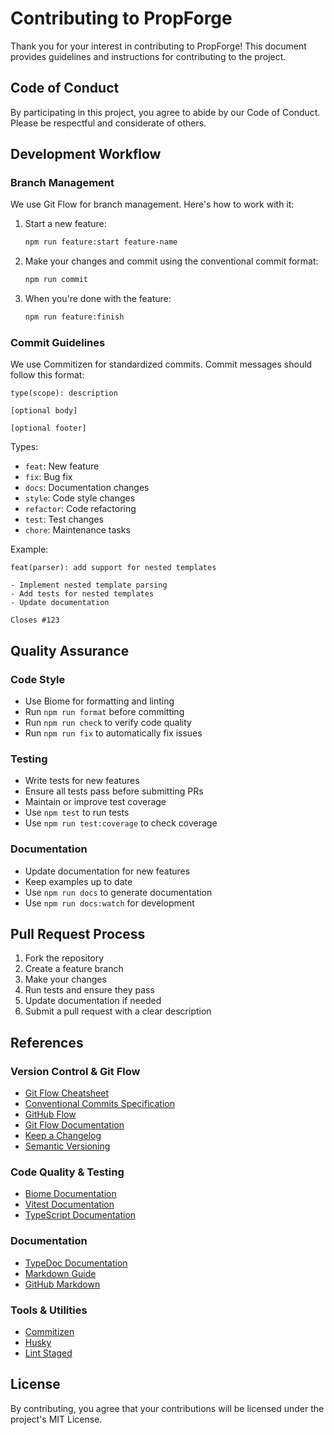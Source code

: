 # Contributing to PropForge

Thank you for your interest in contributing to PropForge! This document provides guidelines and instructions for contributing to the project.

## Code of Conduct

By participating in this project, you agree to abide by our Code of Conduct. Please be respectful and considerate of others.

## Development Workflow

### Branch Management

We use Git Flow for branch management. Here's how to work with it:

1. Start a new feature:
   ```bash
   npm run feature:start feature-name
   ```

2. Make your changes and commit using the conventional commit format:
   ```bash
   npm run commit
   ```

3. When you're done with the feature:
   ```bash
   npm run feature:finish
   ```

### Commit Guidelines

We use Commitizen for standardized commits. Commit messages should follow this format:

```
type(scope): description

[optional body]

[optional footer]
```

Types:
- `feat`: New feature
- `fix`: Bug fix
- `docs`: Documentation changes
- `style`: Code style changes
- `refactor`: Code refactoring
- `test`: Test changes
- `chore`: Maintenance tasks

Example:
```
feat(parser): add support for nested templates

- Implement nested template parsing
- Add tests for nested templates
- Update documentation

Closes #123
```

## Quality Assurance

### Code Style

- Use Biome for formatting and linting
- Run `npm run format` before committing
- Run `npm run check` to verify code quality
- Run `npm run fix` to automatically fix issues

### Testing

- Write tests for new features
- Ensure all tests pass before submitting PRs
- Maintain or improve test coverage
- Use `npm test` to run tests
- Use `npm run test:coverage` to check coverage

### Documentation

- Update documentation for new features
- Keep examples up to date
- Use `npm run docs` to generate documentation
- Use `npm run docs:watch` for development

## Pull Request Process

1. Fork the repository
2. Create a feature branch
3. Make your changes
4. Run tests and ensure they pass
5. Update documentation if needed
6. Submit a pull request with a clear description

## References

### Version Control & Git Flow
- [Git Flow Cheatsheet](https://danielkummer.github.io/git-flow-cheatsheet/)
- [Conventional Commits Specification](https://www.conventionalcommits.org/)
- [GitHub Flow](https://docs.github.com/en/get-started/quickstart/github-flow)
- [Git Flow Documentation](https://nvie.com/posts/a-successful-git-branching-model/)
- [Keep a Changelog](https://keepachangelog.com/en/1.0.0/)
- [Semantic Versioning](https://semver.org/spec/v2.0.0.html)

### Code Quality & Testing
- [Biome Documentation](https://biomejs.dev/)
- [Vitest Documentation](https://vitest.dev/)
- [TypeScript Documentation](https://www.typescriptlang.org/docs/)

### Documentation
- [TypeDoc Documentation](https://typedoc.org/)
- [Markdown Guide](https://www.markdownguide.org/)
- [GitHub Markdown](https://docs.github.com/en/get-started/writing-on-github/getting-started-with-writing-and-formatting-on-github)

### Tools & Utilities
- [Commitizen](https://github.com/commitizen/cz-cli)
- [Husky](https://typicode.github.io/husky/)
- [Lint Staged](https://github.com/okonet/lint-staged)

## License

By contributing, you agree that your contributions will be licensed under the project's MIT License. 